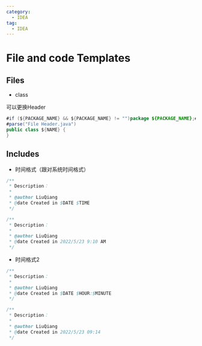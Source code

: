 ```yaml
---
category: 
  - IDEA
tag:
  - IDEA  
---
```


# File and code Templates

## Files

- class

可以更换Header

```java
#if (${PACKAGE_NAME} && ${PACKAGE_NAME} != "")package ${PACKAGE_NAME};#end
#parse("File Header.java")
public class ${NAME} {
}
```

## Includes

- 时间格式（跟对系统时间格式）

```java
/**
 * Description：
 *
 * @author LiuQiang
 * @date Created in $DATE $TIME
 */
```

```java
/**
 * Description：
 *
 * @author LiuQiang
 * @date Created in 2022/5/23 9:10 AM
 */
```

- 时间格式2

```java
/**
 * Description：
 *
 * @author LiuQiang
 * @date Created in $DATE $HOUR:$MINUTE
 */
```

```java
/**
 * Description：
 *
 * @author LiuQiang
 * @date Created in 2022/5/23 09:14
 */
```